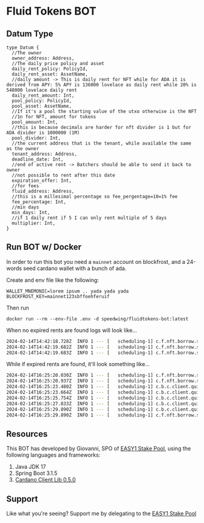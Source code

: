 # Fluid Tokens BOT

## Datum Type

``` 
type Datum {
  //The owner
  owner_address: Address,
  //The daily price policy and asset
  daily_rent_policy: PolicyId,
  daily_rent_asset: AssetName,
  //daily amount -> This is daily rent for NFT while for ADA it is derived from APY: 5% APY is 136000 lovelace as daily rent while 20% is 548000 lovelace daily rent
  daily_rent_amount: Int,
  pool_policy: PolicyId,
  pool_asset: AssetName,
  //If it's a pool the starting value of the utxo otherwise is the NFT
  //1n for NFT, amount for tokens
  pool_amount: Int,
  //this is because decimals are harder for nft divider is 1 but for ADA divider is 1000000 (1M)
  pool_divider: Int,
  //the current address that is the tenant, while available the same as the owner
  tenant_address: Address,
  deadline_date: Int,
  //end of active rent -> Batchers should be able to send it back to owner
  //not possible to rent after this date
  expiration_offer: Int,
  //for fees
  fluid_address: Address,
  //this is a millesimal percentage so fee_pergentage=10=1% fee
  fee_percentage: Int,
  //min days
  min_days: Int,
  //if 1 daily rent if 5 I can only rent multiple of 5 days
  multiplier: Int,
}
```

## Run BOT w/ Docker

In order to run this bot you need a `mainnet` account on blockfrost, and a 24-words seed cardano wallet with a bunch of ada.

Create and env file like the following:
```
WALLET_MNEMONIC=lorem ipsum .. yada yada yada
BLOCKFROST_KEY=mainnet123sbffoehferuif
```

Then run

`docker run --rm --env-file .env -d speedwing/fluidtokens-bot:latest`

When no expired rents are found logs will look like...

```bash
2024-02-14T14:42:18.728Z  INFO 1 --- [   scheduling-1] c.f.nft.borrow.service.ReturnNftJob      : Running
2024-02-14T14:42:19.682Z  INFO 1 --- [   scheduling-1] c.f.nft.borrow.service.ReturnNftJob      : found 0 expired rents
2024-02-14T14:42:19.683Z  INFO 1 --- [   scheduling-1] c.f.nft.borrow.service.ReturnNftJob      : Completed
```

While if expired rents are found, it'll look something like...

```bash
2024-02-14T16:25:20.030Z  INFO 1 --- [   scheduling-1] c.f.nft.borrow.service.ReturnNftJob      : Running
2024-02-14T16:25:20.937Z  INFO 1 --- [   scheduling-1] c.f.nft.borrow.service.ReturnNftJob      : found 2 expired rents
2024-02-14T16:25:23.480Z  INFO 1 --- [   scheduling-1] c.b.c.client.quicktx.QuickTxBuilder      : [Submitted] Tx: 90154f6d9fc13acf0f95610ce27d80dbdae4bd9850c3fae24af59534b5ced550
2024-02-14T16:25:23.664Z  INFO 1 --- [   scheduling-1] c.b.c.client.quicktx.QuickTxBuilder      : [Pending] Tx: 90154f6d9fc13acf0f95610ce27d80dbdae4bd9850c3fae24af59534b5ced550
2024-02-14T16:25:25.754Z  INFO 1 --- [   scheduling-1] c.b.c.client.quicktx.QuickTxBuilder      : [Pending] Tx: 90154f6d9fc13acf0f95610ce27d80dbdae4bd9850c3fae24af59534b5ced550
2024-02-14T16:25:27.833Z  INFO 1 --- [   scheduling-1] c.b.c.client.quicktx.QuickTxBuilder      : [Pending] Tx: 90154f6d9fc13acf0f95610ce27d80dbdae4bd9850c3fae24af59534b5ced550
2024-02-14T16:25:29.890Z  INFO 1 --- [   scheduling-1] c.b.c.client.quicktx.QuickTxBuilder      : [Confirmed] Tx: 90154f6d9fc13acf0f95610ce27d80dbdae4bd9850c3fae24af59534b5ced550
2024-02-14T16:25:29.890Z  INFO 1 --- [   scheduling-1] c.f.nft.borrow.service.ReturnNftJob      : Completed
```

## Resources

This BOT has developed by Giovanni, SPO of [EASY1 Stake Pool](https://easy1staking.com), using the following languages and frameworks:

1. Java JDK 17
2. Spring Boot 3.1.5
3. [Cardano Client Lib 0.5.0](https://github.com/bloxbean/cardano-client-lib)

## Support 

Like what you're seeing? Support me by delegating to the [EASY1 Stake Pool](https://pool.pm/20df8645abddf09403ba2656cda7da2cd163973a5e439c6e43dcbea9)
